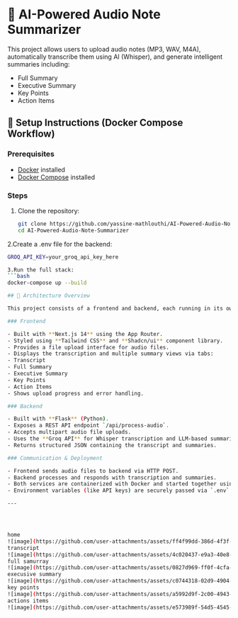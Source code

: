 # 🧠 AI-Powered Audio Note Summarizer

This project allows users to upload audio notes (MP3, WAV, M4A), automatically transcribe them using AI (Whisper), and generate intelligent summaries including:
- Full Summary
- Executive Summary
- Key Points
- Action Items

## 🚀 Setup Instructions (Docker Compose Workflow)

### Prerequisites
- [Docker](https://www.docker.com/) installed
- [Docker Compose](https://docs.docker.com/compose/) installed

### Steps

1. Clone the repository:
   ```bash
   git clone https://github.com/yassine-mathlouthi/AI-Powered-Audio-Note-Summarizer.git
   cd AI-Powered-Audio-Note-Summarizer 

2.Create a .env file for the backend:
   ```bash
   GROQ_API_KEY=your_groq_api_key_here

3.Run the full stack:
   ```bash
   docker-compose up --build 

## 🧩 Architecture Overview

This project consists of a frontend and backend, each running in its own Docker container and orchestrated via Docker Compose.

### Frontend

- Built with **Next.js 14** using the App Router.
- Styled using **Tailwind CSS** and **Shadcn/ui** component library.
- Provides a file upload interface for audio files.
- Displays the transcription and multiple summary views via tabs:
  - Transcript
  - Full Summary
  - Executive Summary
  - Key Points
  - Action Items
- Shows upload progress and error handling.

### Backend

- Built with **Flask** (Python).
- Exposes a REST API endpoint `/api/process-audio`.
- Accepts multipart audio file uploads.
- Uses the **Groq API** for Whisper transcription and LLM-based summarization.
- Returns structured JSON containing the transcript and summaries.

### Communication & Deployment

- Frontend sends audio files to backend via HTTP POST.
- Backend processes and responds with transcription and summaries.
- Both services are containerized with Docker and started together using Docker Compose.
- Environment variables (like API keys) are securely passed via `.env` files configured in Docker Compose.

---




home
![image](https://github.com/user-attachments/assets/ff4f99dd-386d-4f3f-a480-c037d75074c2)
transcript
![image](https://github.com/user-attachments/assets/4c020437-e9a3-40e8-b5c7-35170b5eb659)
full samurray 
![image](https://github.com/user-attachments/assets/0827d969-ff0f-4cfa-90fc-af0c7e406e3a)
execusive summary 
![image](https://github.com/user-attachments/assets/c0744318-02d9-4904-b515-9807bab5f62b)
key points 
![image](https://github.com/user-attachments/assets/a5992d9f-2c00-4943-ade8-636cc6cfdfaf)
actions items 
![image](https://github.com/user-attachments/assets/e573989f-54d5-4545-a9fe-50ce372aabfe)


